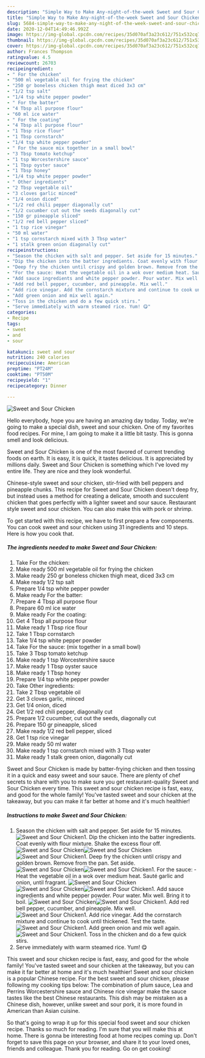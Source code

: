 ```yaml
---
description: "Simple Way to Make Any-night-of-the-week Sweet and Sour Chicken"
title: "Simple Way to Make Any-night-of-the-week Sweet and Sour Chicken"
slug: 5684-simple-way-to-make-any-night-of-the-week-sweet-and-sour-chicken
date: 2020-12-04T14:49:46.992Z
image: https://img-global.cpcdn.com/recipes/35d070af3a23c612/751x532cq70/sweet-and-sour-chicken-recipe-main-photo.jpg
thumbnail: https://img-global.cpcdn.com/recipes/35d070af3a23c612/751x532cq70/sweet-and-sour-chicken-recipe-main-photo.jpg
cover: https://img-global.cpcdn.com/recipes/35d070af3a23c612/751x532cq70/sweet-and-sour-chicken-recipe-main-photo.jpg
author: Frances Thompson
ratingvalue: 4.5
reviewcount: 26703
recipeingredient:
- " For the chicken"
- "500 ml vegetable oil for frying the chicken"
- "250 gr boneless chicken thigh meat diced 3x3 cm"
- "1/2 tsp salt"
- "1/4 tsp white pepper powder"
- " For the batter"
- "4 Tbsp all purpose flour"
- "60 ml ice water"
- " For the coating"
- "4 Tbsp all purpose flour"
- "1 Tbsp rice flour"
- "1 Tbsp cornstarch"
- "1/4 tsp white pepper powder"
- " For the sauce mix together in a small bowl"
- "3 Tbsp tomato ketchup"
- "1 tsp Worcestershire sauce"
- "1 Tbsp oyster sauce"
- "1 Tbsp honey"
- "1/4 tsp white pepper powder"
- " Other ingredients"
- "2 Tbsp vegetable oil"
- "3 cloves garlic minced"
- "1/4 onion diced"
- "1/2 red chili pepper diagonally cut"
- "1/2 cucumber cut out the seeds diagonally cut"
- "150 gr pineapple sliced"
- "1/2 red bell pepper sliced"
- "1 tsp rice vinegar"
- "50 ml water"
- "1 tsp cornstarch mixed with 3 Tbsp water"
- "1 stalk green onion diagonally cut"
recipeinstructions:
- "Season the chicken with salt and pepper. Set aside for 15 minutes."
- "Dip the chicken into the batter ingredients. Coat evenly with flour mixture. Shake the excess flour off."
- "Deep fry the chicken until crispy and golden brown. Remove from the pan. Set aside."
- "For the sauce: Heat the vegetable oil in a wok over medium heat. Sauté garlic and onion, until fragrant."
- "Add sauce ingredients and white pepper powder. Pour water. Mix well. Bring it to boil."
- "Add red bell pepper, cucumber, and pineapple. Mix well."
- "Add rice vinegar. Add the cornstarch mixture and continue to cook until thickened. Test the taste."
- "Add green onion and mix well again."
- "Toss in the chicken and do a few quick stirs."
- "Serve immediately with warm steamed rice. Yum! 😋"
categories:
- Recipe
tags:
- sweet
- and
- sour

katakunci: sweet and sour 
nutrition: 240 calories
recipecuisine: American
preptime: "PT24M"
cooktime: "PT50M"
recipeyield: "1"
recipecategory: Dinner

---
```



![Sweet and Sour Chicken](https://img-global.cpcdn.com/recipes/35d070af3a23c612/751x532cq70/sweet-and-sour-chicken-recipe-main-photo.jpg)

Hello everybody, hope you are having an amazing day today. Today, we're going to make a special dish, sweet and sour chicken. One of my favorites food recipes. For mine, I am going to make it a little bit tasty. This is gonna smell and look delicious.

Sweet and Sour Chicken is one of the most favored of current trending foods on earth. It is easy, it is quick, it tastes delicious. It is appreciated by millions daily. Sweet and Sour Chicken is something which I've loved my entire life. They are nice and they look wonderful.

Chinese-style sweet and sour chicken, stir-fried with bell peppers and pineapple chunks. This recipe for Sweet and Sour Chicken doesn&#39;t deep fry, but instead uses a method for creating a delicate, smooth and succulent chicken that goes perfectly with a lighter sweet and sour sauce. Restaurant style sweet and sour chicken. You can also make this with pork or shrimp.


To get started with this recipe, we have to first prepare a few components. You can cook sweet and sour chicken using 31 ingredients and 10 steps. Here is how you cook that.

<!--inarticleads1-->

##### The ingredients needed to make Sweet and Sour Chicken:

1. Take  For the chicken:
1. Make ready 500 ml vegetable oil for frying the chicken
1. Make ready 250 gr boneless chicken thigh meat, diced 3x3 cm
1. Make ready 1/2 tsp salt
1. Prepare 1/4 tsp white pepper powder
1. Make ready  For the batter:
1. Prepare 4 Tbsp all purpose flour
1. Prepare 60 ml ice water
1. Make ready  For the coating:
1. Get 4 Tbsp all purpose flour
1. Make ready 1 Tbsp rice flour
1. Take 1 Tbsp cornstarch
1. Take 1/4 tsp white pepper powder
1. Take  For the sauce: (mix together in a small bowl)
1. Take 3 Tbsp tomato ketchup
1. Make ready 1 tsp Worcestershire sauce
1. Make ready 1 Tbsp oyster sauce
1. Make ready 1 Tbsp honey
1. Prepare 1/4 tsp white pepper powder
1. Take  Other ingredients:
1. Take 2 Tbsp vegetable oil
1. Get 3 cloves garlic, minced
1. Get 1/4 onion, diced
1. Get 1/2 red chili pepper, diagonally cut
1. Prepare 1/2 cucumber, cut out the seeds, diagonally cut
1. Prepare 150 gr pineapple, sliced
1. Make ready 1/2 red bell pepper, sliced
1. Get 1 tsp rice vinegar
1. Make ready 50 ml water
1. Make ready 1 tsp cornstarch mixed with 3 Tbsp water
1. Make ready 1 stalk green onion, diagonally cut


Sweet and Sour Chicken is made by batter-frying chicken and then tossing it in a quick and easy sweet and sour sauce. There are plenty of chef secrets to share with you to make sure you get restaurant-quality Sweet and Sour Chicken every time. This sweet and sour chicken recipe is fast, easy, and good for the whole family! You&#39;ve tasted sweet and sour chicken at the takeaway, but you can make it far better at home and it&#39;s much healthier! 

<!--inarticleads2-->

##### Instructions to make Sweet and Sour Chicken:

1. Season the chicken with salt and pepper. Set aside for 15 minutes.
<img src="//assets-global.cpcdn.com/assets/icons/button_play-2c75c40dde080a61004c1f40b05d8f140eaff45d7e9e6481dc71c63d2e7c4909.png" alt="Sweet and Sour Chicken">1. Dip the chicken into the batter ingredients. Coat evenly with flour mixture. Shake the excess flour off.
<img src="//assets-global.cpcdn.com/assets/icons/button_play-2c75c40dde080a61004c1f40b05d8f140eaff45d7e9e6481dc71c63d2e7c4909.png" alt="Sweet and Sour Chicken"><img src="//assets-global.cpcdn.com/assets/icons/button_play-2c75c40dde080a61004c1f40b05d8f140eaff45d7e9e6481dc71c63d2e7c4909.png" alt="Sweet and Sour Chicken"><img src="//assets-global.cpcdn.com/assets/icons/button_play-2c75c40dde080a61004c1f40b05d8f140eaff45d7e9e6481dc71c63d2e7c4909.png" alt="Sweet and Sour Chicken">1. Deep fry the chicken until crispy and golden brown. Remove from the pan. Set aside.
<img src="//assets-global.cpcdn.com/assets/icons/button_play-2c75c40dde080a61004c1f40b05d8f140eaff45d7e9e6481dc71c63d2e7c4909.png" alt="Sweet and Sour Chicken"><img src="//assets-global.cpcdn.com/assets/icons/button_play-2c75c40dde080a61004c1f40b05d8f140eaff45d7e9e6481dc71c63d2e7c4909.png" alt="Sweet and Sour Chicken">1. For the sauce: - Heat the vegetable oil in a wok over medium heat. Sauté garlic and onion, until fragrant.
<img src="//assets-global.cpcdn.com/assets/icons/button_play-2c75c40dde080a61004c1f40b05d8f140eaff45d7e9e6481dc71c63d2e7c4909.png" alt="Sweet and Sour Chicken"><img src="//assets-global.cpcdn.com/assets/icons/button_play-2c75c40dde080a61004c1f40b05d8f140eaff45d7e9e6481dc71c63d2e7c4909.png" alt="Sweet and Sour Chicken"><img src="//assets-global.cpcdn.com/assets/icons/button_play-2c75c40dde080a61004c1f40b05d8f140eaff45d7e9e6481dc71c63d2e7c4909.png" alt="Sweet and Sour Chicken">1. Add sauce ingredients and white pepper powder. Pour water. Mix well. Bring it to boil.
<img src="//assets-global.cpcdn.com/assets/icons/button_play-2c75c40dde080a61004c1f40b05d8f140eaff45d7e9e6481dc71c63d2e7c4909.png" alt="Sweet and Sour Chicken"><img src="//assets-global.cpcdn.com/assets/icons/button_play-2c75c40dde080a61004c1f40b05d8f140eaff45d7e9e6481dc71c63d2e7c4909.png" alt="Sweet and Sour Chicken">1. Add red bell pepper, cucumber, and pineapple. Mix well.
<img src="//assets-global.cpcdn.com/assets/icons/button_play-2c75c40dde080a61004c1f40b05d8f140eaff45d7e9e6481dc71c63d2e7c4909.png" alt="Sweet and Sour Chicken">1. Add rice vinegar. Add the cornstarch mixture and continue to cook until thickened. Test the taste.
<img src="//assets-global.cpcdn.com/assets/icons/button_play-2c75c40dde080a61004c1f40b05d8f140eaff45d7e9e6481dc71c63d2e7c4909.png" alt="Sweet and Sour Chicken">1. Add green onion and mix well again.
<img src="//assets-global.cpcdn.com/assets/icons/button_play-2c75c40dde080a61004c1f40b05d8f140eaff45d7e9e6481dc71c63d2e7c4909.png" alt="Sweet and Sour Chicken">1. Toss in the chicken and do a few quick stirs.
1. Serve immediately with warm steamed rice. Yum! 😋


This sweet and sour chicken recipe is fast, easy, and good for the whole family! You&#39;ve tasted sweet and sour chicken at the takeaway, but you can make it far better at home and it&#39;s much healthier! Sweet and sour chicken is a popular Chinese recipe. For the best sweet and sour chicken, please following my cooking tips below: The combination of plum sauce, Lea and Perrins Worcestershire sauce and Chinese rice vinegar make the sauce tastes like the best Chinese restaurants. This dish may be mistaken as a Chinese dish, however, unlike sweet and sour pork, it is more found in American than Asian cuisine. 

So that's going to wrap it up for this special food sweet and sour chicken recipe. Thanks so much for reading. I'm sure that you will make this at home. There is gonna be interesting food at home recipes coming up. Don't forget to save this page on your browser, and share it to your loved ones, friends and colleague. Thank you for reading. Go on get cooking!

